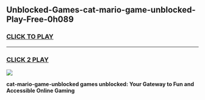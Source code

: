 
## Unblocked-Games-cat-mario-game-unblocked-Play-Free-0h089
<h3>
<a href="https://premium76.site?title=cat-mario-game-unblocked&ref=09A">CLICK TO PLAY</a></h3>
<hr>

<h3>
<a href="https://premium76.site?title=cat-mario-game-unblocked&ref=09A">CLICK 2 PLAY</a>
  
</h3>

<a href="https://premium76.site?title=cat-mario-game-unblocked&ref=09A"><img src="https://clearcache.store/games.png"></a>


**cat-mario-game-unblocked games unblocked: Your Gateway to Fun and Accessible Online Gaming**

